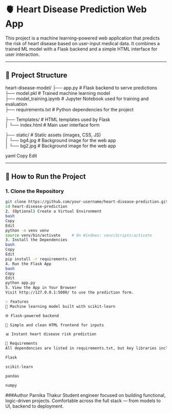 # 🫀 Heart Disease Prediction Web App

This project is a machine learning–powered web application that predicts the risk of heart disease based on user-input medical data. It combines a trained ML model with a Flask backend and a simple HTML interface for user interaction.

---

## 📂 Project Structure

heart-disease-model/
├── app.py                   # Flask backend to serve predictions  
├── model.pkl                # Trained machine learning model  
├── model_training.ipynb     # Jupyter Notebook used for training and evaluation  
├── requirements.txt         # Python dependencies for the project  
  
├── Templates/               # HTML templates used by Flask  
│   └── index.html           # Main user interface form  
  
├── static/                  # Static assets (images, CSS, JS)  
│   └── bg4.jpg              # Background image for the web app  
│   └── bg2.jpg              # Background image for the web app  

yaml
Copy
Edit

---

## 🚀 How to Run the Project

### 1. Clone the Repository
```bash
git clone https://github.com/your-username/heart-disease-prediction.git
cd heart-disease-prediction
2. (Optional) Create a Virtual Environment
bash
Copy
Edit
python -m venv venv
source venv/bin/activate     # On Windows: venv\Scripts\activate
3. Install the Dependencies
bash
Copy
Edit
pip install -r requirements.txt
4. Run the Flask App
bash
Copy
Edit
python app.py
5. View the App in Your Browser
Visit http://127.0.0.1:5000/ to use the prediction form.

💡 Features
🧠 Machine learning model built with scikit-learn

🌐 Flask-powered backend

🎨 Simple and clean HTML frontend for inputs

📊 Instant heart disease risk prediction

📌 Requirements
All dependencies are listed in requirements.txt, but key libraries include:

Flask

scikit-learn

pandas

numpy
```
###Author
Parnika Thakur
Student engineer focused on building functional, logic-driven projects.
Comfortable across the full stack — from models to UI, backend to deployment.
